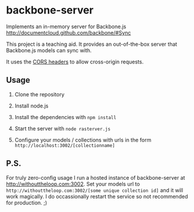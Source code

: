 backbone-server
===============

Implements an in-memory server for Backbone.js
http://documentcloud.github.com/backbone/#Sync

This project is a teaching aid. It provides an out-of-the-box server that Backbone.js models can sync with.

It uses the [CORS headers](https://developer.mozilla.org/en/http_access_control) to allow cross-origin requests.

Usage
-----

1. Clone the repository

1. Install node.js

1. Install the dependencies with `npm install`

1. Start the server with `node rasterver.js`

1. Configure your models / collections with urls in the form `http://localhost:3002/[collectionname]`

P.S.
----

For truly zero-config usage I run a hosted instance of backbone-server at http://withouttheloop.com:3002. Set your models url to `http://withouttheloop.com:3002/[some unique collection id]` and it will work magically. I do occassionally restart the service so not recommended for production. ;)

